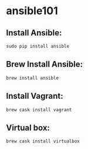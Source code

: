 # ansible101
## Install Ansible:
``` 
sudo pip install ansible
```
## Brew Install Ansible:
``` 
brew install ansible
```
## Install Vagrant:
```
brew cask install vagrant
```
## Virtual box:
```
brew cask install virtualbox
```
